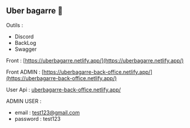 ## Uber bagarre 💪

Outils : 
- Discord
- BackLog
- Swagger

Front : [https://uberbagarre.netlify.app/](https://uberbagarre.netlify.app/)

Front ADMIN : [https://uberbagarre-back-office.netlify.app/](https://uberbagarre-back-office.netlify.app/)

User Api : [uberbagarre-back-office.netlify.app/](https://uberbagarre-back-office.netlify.app/)

ADMIN USER :
 - email : test123@gmail.com
 - password : test123
